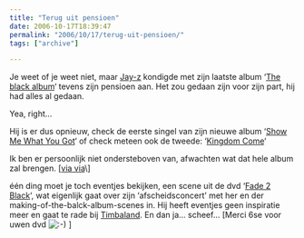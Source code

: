 ```yaml
---
title: "Terug uit pensioen"
date: 2006-10-17T18:39:47
permalink: "2006/10/17/terug-uit-pensioen/"
tags: ["archive"]

---
```

Je weet of je weet niet, maar [Jay-z](http://en.wikipedia.org/wiki/Jay-Z#_note-1 "http://en.wikipedia.org/wiki/Jay-Z#_note-1") kondigde met zijn laatste album ‘[The black album](http://en.wikipedia.org/wiki/The_Black_Album_(Jay-Z) "http://en.wikipedia.org/wiki/The_Black_Album_(Jay-Z)")‘ tevens zijn pensioen aan. Het zou gedaan zijn voor zijn part, hij had alles al gedaan.

Yea, right…

Hij is er dus opnieuw, check de eerste singel van zijn nieuwe album ‘[Show Me What You Got](http://xxlmag.com/online/?p=5233 "http://xxlmag.com/online/?p=5233")‘ of check meteen ook de tweede: ‘[Kingdom Come](http://xxlmag.com/online/?p=5354 "http://xxlmag.com/online/?p=5354")‘

Ik ben er persoonlijk niet ondersteboven van, afwachten wat dat hele album zal brengen. \[[via via](http://www.nalden.net/ "http://www.nalden.net")\]

één ding moet je toch eventjes bekijken, een scene uit de dvd ‘[Fade 2 Black](http://www.imdb.com/title/tt0428518/ "http://www.imdb.com/title/tt0428518/")‘, wat eigenlijk gaat over zijn ‘afscheidsconcert’ met her en der making-of-the-balck-album-scenes in. Hij heeft eventjes geen inspiratie meer en gaat te rade bij [Timbaland](http://en.wikipedia.org/wiki/Timbaland "http://en.wikipedia.org/wiki/Timbaland"). En dan ja… scheef… \[Merci 6se voor uwen dvd ![:-)](http://www.donebysimon.be/blog/wp-includes/images/smilies/icon_smile.gif) \]
